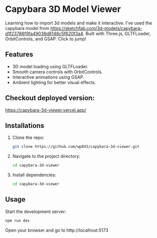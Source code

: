 # Capybara 3D Model Viewer

Learning how to import 3d models and make it interactive. I've used the capybara model from https://sketchfab.com/3d-models/capybara-d1f23786f9fa49038d8148c5f620f3a4. Built with Three.js, GLTFLoader, OrbitControls, and GSAP. Click to jump!

## Features
- 3D model loading using GLTFLoader.
- Smooth camera controls with OrbitControls.
- Interactive animations using GSAP.
- Ambient lighting for better visual effects.

## Checkout deployed version:
https://capybara-3d-viewer.vercel.app/

## Installations
1. Clone the repo:
    ```bash
    git clone https://github.com/wp043/capybara-3d-viewer.git
    ```
2. Navigate to the project directory:
    ```bash
    cd capybara-3d-viewer
    ```
3. Install dependencies:
    ```bash
    cd capybara-3d-viewer
    ```

## Usage
Start the development server:
```bash
npm run dev
```
Open your browser and go to http://localhost:5173
